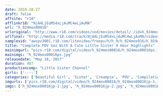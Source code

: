 ```yaml
---
date: 2018-10-27
draft: false
affsite: "r18"
afflinkr18: "NjA4LjEuMS4xLjAuMC4wLjAuMA"
url: "h_924mox00016"
urloriginal: "http://www.r18.com/videos/vod/movies/detail/-/id=h_924mox00016"
urlfinal: "http://media.r18.com/track/NjA4LjEuMS4xLjAuMC4wLjAuMA/videos/vod/movies/detail/-/id=h_924mox00016"
samplevid: "awspv3001.r18.com/litevideo/freepv/h/h_9/h_924mox016/h_924mox016_dmb_w.mp4"
title: "Complete POV Sex With A Cute Little Sister 8 Hour Highlights"
mainimgurl: "pics.r18.com/digital/video/h_924mox00016/h_924mox00016ps.jpg"
mainimgs: "h_924mox00016ps.jpg"
releasedate: "May 18, 2017"
duration: 487
productioncomp: "Little Sister Channel"
girls: ['----']
categories: ['Beautiful Girl', 'Sister', 'Creampie', 'POV', 'Compilation', 'Over 4 Hours', 'Hi-Def']
imgurls: ['pics.r18.com/digital/video/h_924mox00016/h_924mox00016jp-1.jpg', 'pics.r18.com/digital/video/h_924mox00016/h_924mox00016jp-2.jpg', 'pics.r18.com/digital/video/h_924mox00016/h_924mox00016jp-3.jpg', 'pics.r18.com/digital/video/h_924mox00016/h_924mox00016jp-4.jpg', 'pics.r18.com/digital/video/h_924mox00016/h_924mox00016jp-5.jpg', 'pics.r18.com/digital/video/h_924mox00016/h_924mox00016jp-6.jpg', 'pics.r18.com/digital/video/h_924mox00016/h_924mox00016jp-7.jpg', 'pics.r18.com/digital/video/h_924mox00016/h_924mox00016jp-8.jpg', 'pics.r18.com/digital/video/h_924mox00016/h_924mox00016jp-9.jpg', 'pics.r18.com/digital/video/h_924mox00016/h_924mox00016jp-10.jpg', 'pics.r18.com/digital/video/h_924mox00016/h_924mox00016jp-11.jpg', 'pics.r18.com/digital/video/h_924mox00016/h_924mox00016jp-12.jpg', 'pics.r18.com/digital/video/h_924mox00016/h_924mox00016jp-13.jpg', 'pics.r18.com/digital/video/h_924mox00016/h_924mox00016jp-14.jpg', 'pics.r18.com/digital/video/h_924mox00016/h_924mox00016jp-15.jpg', 'pics.r18.com/digital/video/h_924mox00016/h_924mox00016jp-16.jpg', 'pics.r18.com/digital/video/h_924mox00016/h_924mox00016jp-17.jpg', 'pics.r18.com/digital/video/h_924mox00016/h_924mox00016jp-18.jpg', 'pics.r18.com/digital/video/h_924mox00016/h_924mox00016jp-19.jpg', 'pics.r18.com/digital/video/h_924mox00016/h_924mox00016jp-20.jpg']
imgs: ['h_924mox00016jp-1.jpg', 'h_924mox00016jp-2.jpg', 'h_924mox00016jp-3.jpg', 'h_924mox00016jp-4.jpg', 'h_924mox00016jp-5.jpg', 'h_924mox00016jp-6.jpg', 'h_924mox00016jp-7.jpg', 'h_924mox00016jp-8.jpg', 'h_924mox00016jp-9.jpg', 'h_924mox00016jp-10.jpg', 'h_924mox00016jp-11.jpg', 'h_924mox00016jp-12.jpg', 'h_924mox00016jp-13.jpg', 'h_924mox00016jp-14.jpg', 'h_924mox00016jp-15.jpg', 'h_924mox00016jp-16.jpg', 'h_924mox00016jp-17.jpg', 'h_924mox00016jp-18.jpg', 'h_924mox00016jp-19.jpg', 'h_924mox00016jp-20.jpg']
---
```

